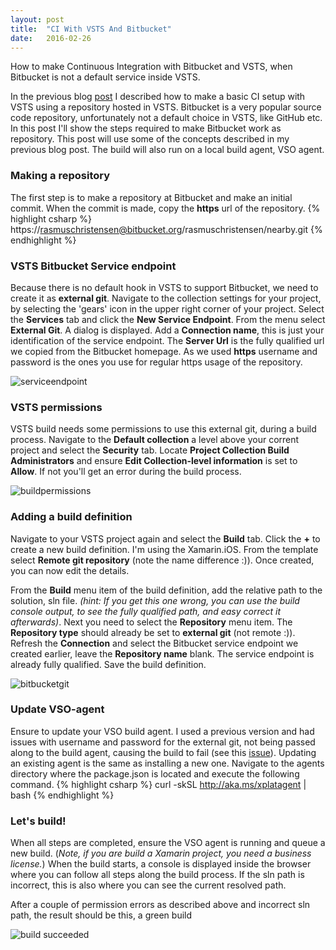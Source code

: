 ```yaml
---
layout: post
title:  "CI With VSTS And Bitbucket"
date:   2016-02-26
---
```


<p class="intro">
<span class="dropcap">H</span>ow to make Continuous Integration with Bitbucket and VSTS, when Bitbucket is not a default service inside VSTS. 
</p>


In the previous blog [post](http://rasmustc.com/blog/Continuous-Integration-With-VSTS-And-Xamarin/) I described how to make a basic CI setup with VSTS using a repository hosted in VSTS.
Bitbucket is a very popular source code repository, unfortunately not a default choice in VSTS, like GitHub etc. In this post I'll show the steps required
to make Bitbucket work as repository. This post will use some of the concepts described in my previous blog post.
The build will also run on a local build agent, VSO agent.


### Making a repository
The first step is to make a repository at Bitbucket and make an initial commit. When the commit is made, copy the __https__ url of the repository.
{% highlight csharp %}
https://rasmuschristensen@bitbucket.org/rasmuschristensen/nearby.git
{% endhighlight %}

### VSTS Bitbucket Service endpoint
Because there is no default hook in VSTS to support Bitbucket, we need to create it as __external git__.
Navigate to the collection settings for your project, by selecting the 'gears' icon in the upper right corner of your project.
Select the __Services__ tab and click the __New Service Endpoint__. From the menu select __External Git__.
A dialog is displayed. Add a __Connection name__, this is just your identification of the service endpoint.
The __Server Url__ is the fully qualified url we copied from the Bitbucket homepage. As we used __https__ username and password is the ones you use 
for regular https usage of the repository.

<img src="{{ '/assets/img/bitbucketserviceendpoint.png' | prepend: site.baseurl }}" alt="serviceendpoint">


### VSTS permissions
VSTS build needs some permissions to use this external git, during a build process.
Navigate to the __Default collection__ a level above your corrent project and select the __Security__ tab. Locate __Project Collection Build Administrators__ and ensure __Edit Collection-level information__ is set to __Allow__.
If not you'll get an error during the build process.

<img src="{{ '/assets/img/buildpermissions.png' | prepend: site.baseurl }}" alt="buildpermissions">

### Adding a build definition
Navigate to your VSTS project again and select the __Build__ tab. Click the __+__ to create a new build definition.
I'm using the Xamarin.iOS. From the template select __Remote git repository__ (note the name difference :)).
Once created, you can now edit the details. 

From the __Build__ menu item of the build definition, add the relative path to the solution, sln file.
_(hint: If you get this one wrong, you can use the build console output, to see the fully qualified path, and easy correct it afterwards)_.
Next you need to select the __Repository__ menu item. The __Repository type__ should already be set to __external git__ (not remote :)). Refresh the __Connection__ and select
the Bitbucket service endpoint we created earlier, leave the __Repository name__ blank. The service endpoint is already fully qualified. Save the build definition.

<img src="{{ '/assets/img/bitbucketgit.png' | prepend: site.baseurl }}" alt="bitbucketgit">

### Update VSO-agent
Ensure to update your VSO build agent. I used a previous version and had issues with username and password for the external git, not being passed along to the 
build agent, causing the build to fail (see this [issue](https://github.com/Microsoft/vso-agent/issues/183)). Updating an existing agent is the same as installing a new one. Navigate to the agents directory where the package.json is located and 
execute the following command.
{% highlight csharp %}
curl -skSL http://aka.ms/xplatagent | bash
{% endhighlight %} 

### Let's build!
When all steps are completed, ensure the VSO agent is running and queue a new build. (_Note, if you are build a Xamarin project, you need a business license._)
When the build starts, a console is displayed inside the browser where you can follow all steps along the build process. If the sln path is incorrect, this is also where you can see the current resolved path.

After a couple of permission errors as described above and incorrect sln path, the result should be this, a green build

<img src="{{ '/assets/img/buildsucceeded.png' | prepend: site.baseurl }}" alt="build succeeded">
